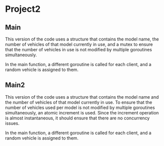 # Project2
## Main
This version of the code uses a structure that contains the model name, the number of vehicles of that model currently in use, and a mutex to ensure that the number of vehicles in use is not modified by multiple goroutines simultaneously.

In the main function, a different goroutine is called for each client, and a random vehicle is assigned to them.

## Main2
This version of the code uses a structure that contains the model name and the number of vehicles of that model currently in use. To ensure that the number of vehicles used per model is not modified by multiple goroutines simultaneously, an atomic increment is used. Since the increment operation is almost instantaneous, it should ensure that there are no concurrency issues.

In the main function, a different goroutine is called for each client, and a random vehicle is assigned to them.